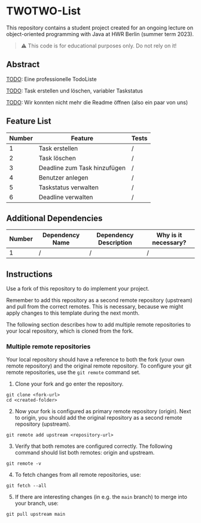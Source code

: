 # TWOTWO-List
This repository contains a student project created for an ongoing lecture on object-oriented programming with Java at HWR Berlin (summer term 2023).

> :warning: This code is for educational purposes only. Do not rely on it!

## Abstract

[TODO]: Eine professionelle TodoListe

[TODO]: Task erstellen und löschen, variabler Taskstatus

[TODO]: Wir konnten nicht mehr die Readme öffnen (also ein paar von uns)

## Feature List

[TODO]: # (For each feature implemented, add a row to the table!)

| Number | Feature                      | Tests |
|--------|------------------------------|-------|
| 1      | Task erstellen               | /     |
| 2      | Task löschen                 | /     |
| 3      | Deadline zum Task hinzufügen | /     |
| 4      | Benutzer anlegen             | /     |
| 5      | Taskstatus verwalten         | /     |
| 6      | Deadline verwalten           | /     |



## Additional Dependencies

[TODO]: # (For each additional dependency your project requires- Add an additional row to the table!)

| Number | Dependency Name | Dependency Description | Why is it necessary? |
|--------|-----------------|------------------------|----------------------|
| 1      | /               | /                      | /                    |

## Instructions

[TODO]: # (Remove these instructions once you finished your fork's setup.)

Use a fork of this repository to do implement your project.

Remember to add this repository as a second remote repository (upstream) and pull from the correct remotes.
This is necessary, because we might apply changes to this template during the next month.

The following section describes how to add multiple remote repositories to your local repository, which is cloned from the fork.

### Multiple remote repositories

Your local repository should have a reference to both the fork (your own remote repository) and the original remote repository.
To configure your git remote repositories, use the `git remote` command set.

1. Clone your fork and go enter the repository.
```
git clone <fork-url>
cd <created-folder>
```
2. Now your fork is configured as primary remote repository (origin).
Next to origin, you should add the original repository as a second remote repository (upstream).
```
git remote add upstream <repository-url>
```
3. Verify that both remotes are configured correctly.
The following command should list both remotes: origin and upstream.
```
git remote -v
```
4. To fetch changes from all remote repositories, use:
```
git fetch --all
```
5. If there are interesting changes (in e.g. the `main` branch) to merge into your branch, use:
```
git pull upstream main
```
